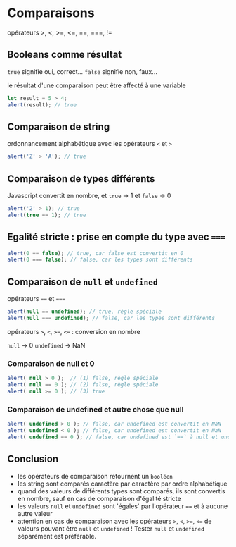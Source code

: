 # Comparaisons

opérateurs >, <, >=, <=, ==, ===, !=

## Booleans comme résultat

`true` signifie oui, correct...
`false` signifie non, faux...

le résultat d'une comparaison peut être affecté à une variable

```js
let result = 5 > 4;
alert(result); // true
```

## Comparaison de string

ordonnancement alphabétique avec les opérateurs `<` et `>`

```js
alert('Z' > 'A'); // true
```

## Comparaison de types différents

Javascript convertit en nombre, et `true` -> 1 et `false` -> 0

```js
alert('2' > 1); // true
alert(true == 1); // true
```

## Egalité stricte : prise en compte du type avec `===`

```js
alert(0 == false); // true, car false est convertit en 0
alert(0 === false); // false, car les types sont différents
```

## Comparaison de `null` et `undefined`

opérateurs `==` et `===`

```js
alert(null == undefined); // true, règle spéciale
alert(null === undefined); // false, car les types sont différents
```

opérateurs `>`, `<`, `>=`, `<=` : conversion en nombre

`null` -> 0
`undefined` -> NaN

### Comparaison de null et 0

```js
alert( null > 0 );  // (1) false, règle spéciale
alert( null == 0 ); // (2) false, règle spéciale
alert( null >= 0 ); // (3) true
```

### Comparaison de undefined et autre chose que null

```js
alert( undefined > 0 ); // false, car undefined est convertit en NaN
alert( undefined < 0 ); // false, car undefined est convertit en NaN
alert( undefined == 0 ); // false, car undefined est `==` à null et undefined uniquement !
```

## Conclusion

* les opérateurs de comparaison retournent un `booléen`
* les string sont comparés caractère par caractère par ordre alphabétique
* quand des valeurs de différents types sont comparés, ils sont convertis en nombre, sauf en cas de comparaison d'égalité stricte
* les valeurs `null` et `undefined` sont 'égales' par l'opérateur `==` et à aucune autre valeur
* attention en cas de comparaison avec les opérateurs `>`, `<`, `>=`, `<=` de valeurs pouvant être `null` et `undefined` ! Tester `null` et `undefined` séparément est préférable.